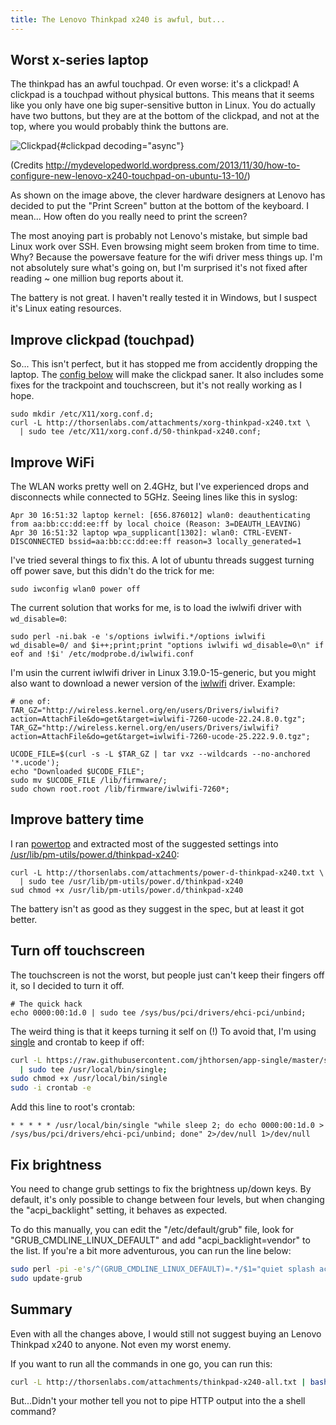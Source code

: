 ```yaml
---
title: The Lenovo Thinkpad x240 is awful, but...
---
```


## Worst x-series laptop

The thinkpad has an awful touchpad. Or even worse: it's a clickpad! A
clickpad is a touchpad without physical buttons. This means that it
seems like you only have one big super-sensitive button in Linux. You do
actually have two buttons, but they are at the bottom of the clickpad,
and not at the top, where you would probably think the buttons are.

![Clickpad](http://mydevelopedworld.files.wordpress.com/2013/11/clickpad-lenovo-x240.jpg){#clickpad
decoding="async"}

(Credits
http://mydevelopedworld.wordpress.com/2013/11/30/how-to-configure-new-lenovo-x240-touchpad-on-ubuntu-13-10/)

As shown on the image above, the clever hardware designers at Lenovo has
decided to put the "Print Screen" button at the bottom of the keyboard.
I mean... How often do you really need to print the screen?

The most anoying part is probably not Lenovo's mistake, but simple bad
Linux work over SSH. Even browsing might seem broken from time to time.
Why? Because the powersave feature for the wifi driver mess things up.
I'm not absolutely sure what's going on, but I'm surprised it's not
fixed after reading \~ one million bug reports about it.

The battery is not great. I haven't really tested it in Windows, but I
suspect it's Linux eating resources.

## Improve clickpad (touchpad)

So... This isn't perfect, but it has stopped me from accidently dropping
the laptop. The [config below](/) will make the clickpad saner. It also
includes some fixes for the trackpoint and touchscreen, but it's not really
working as I hope.

    sudo mkdir /etc/X11/xorg.conf.d;
    curl -L http://thorsenlabs.com/attachments/xorg-thinkpad-x240.txt \
      | sudo tee /etc/X11/xorg.conf.d/50-thinkpad-x240.conf;

## Improve WiFi

The WLAN works pretty well on 2.4GHz, but I've experienced drops and
disconnects while connected to 5GHz. Seeing lines like this in syslog:

    Apr 30 16:51:32 laptop kernel: [656.876012] wlan0: deauthenticating from aa:bb:cc:dd:ee:ff by local choice (Reason: 3=DEAUTH_LEAVING)
    Apr 30 16:51:32 laptop wpa_supplicant[1302]: wlan0: CTRL-EVENT-DISCONNECTED bssid=aa:bb:cc:dd:ee:ff reason=3 locally_generated=1

I've tried several things to fix this. A lot of ubuntu threads suggest
turning off power save, but this didn't do the trick for me:

    sudo iwconfig wlan0 power off

The current solution that works for me, is to load the iwlwifi driver
with `wd_disable=0`:

    sudo perl -ni.bak -e 's/options iwlwifi.*/options iwlwifi wd_disable=0/ and $i++;print;print "options iwlwifi wd_disable=0\n" if eof and !$i' /etc/modprobe.d/iwlwifi.conf

I'm usin the current iwlwifi driver in Linux 3.19.0-15-generic, but you
might also want to download a newer version of the
[iwlwifi](http://wireless.kernel.org/en/users/Drivers/iwlwifi?highlight=%28iwlwifi%29-7260)
driver. Example:

    # one of:
    TAR_GZ="http://wireless.kernel.org/en/users/Drivers/iwlwifi?action=AttachFile&do=get&target=iwlwifi-7260-ucode-22.24.8.0.tgz";
    TAR_GZ="http://wireless.kernel.org/en/users/Drivers/iwlwifi?action=AttachFile&do=get&target=iwlwifi-7260-ucode-25.222.9.0.tgz";

    UCODE_FILE=$(curl -s -L $TAR_GZ | tar vxz --wildcards --no-anchored '*.ucode');
    echo "Downloaded $UCODE_FILE";
    sudo mv $UCODE_FILE /lib/firmware/;
    sudo chown root.root /lib/firmware/iwlwifi-7260*;

## Improve battery time

I ran [powertop](https://01.org/powertop) and extracted most of the
suggested settings into [/usr/lib/pm-utils/power.d/thinkpad-x240](/):

    curl -L http://thorsenlabs.com/attachments/power-d-thinkpad-x240.txt \
      | sudo tee /usr/lib/pm-utils/power.d/thinkpad-x240
    sud chmod +x /usr/lib/pm-utils/power.d/thinkpad-x240

The battery isn't as good as they suggest in the spec, but at least it
got better.

## Turn off touchscreen

The touchscreen is not the worst, but people just can't keep their
fingers off it, so I decided to turn it off.

    # The quick hack
    echo 0000:00:1d.0 | sudo tee /sys/bus/pci/drivers/ehci-pci/unbind;

The weird thing is that it keeps turning it self on (!) To avoid that,
I'm using
[single](https://raw.githubusercontent.com/jhthorsen/app-single/master/script/single)
and crontab to keep if off:
 
```bash
curl -L https://raw.githubusercontent.com/jhthorsen/app-single/master/script/single \
  | sudo tee /usr/local/bin/single;
sudo chmod +x /usr/local/bin/single
sudo -i crontab -e
```

Add this line to root's crontab:

```cron
* * * * * /usr/local/bin/single "while sleep 2; do echo 0000:00:1d.0 > /sys/bus/pci/drivers/ehci-pci/unbind; done" 2>/dev/null 1>/dev/null
```

## Fix brightness

You need to change grub settings to fix the brightness up/down keys. By
default, it's only possible to change between four levels, but when
changing the "acpi_backlight" setting, it behaves as expected.

To do this manually, you can edit the "/etc/default/grub" file, look for
"GRUB_CMDLINE_LINUX_DEFAULT" and add "acpi_backlight=vendor" to the
list. If you're a bit more adventurous, you can run the line below:

```bash
sudo perl -pi -e's/^(GRUB_CMDLINE_LINUX_DEFAULT)=.*/$1="quiet splash acpi_backlight=vendor"/' /etc/default/grub
sudo update-grub
```

## Summary

Even with all the changes above, I would still not suggest buying an
Lenovo Thinkpad x240 to anyone. Not even my worst enemy.

If you want to run all the commands in one go, you can run this:

```bash
curl -L http://thorsenlabs.com/attachments/thinkpad-x240-all.txt | bash -
```

But...Didn't your mother tell you not to pipe HTTP output into the a
shell command?
